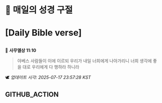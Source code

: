 # 🙏 매일의 성경 구절
# [Daily Bible verse]
##
<!-- START_BIBLE_VERSE -->
📖 **사무엘상 11:10**
> 야베스 사람들이 이에 이르되 우리가 내일 너희에게 나아가리니 너희 생각에 좋을 대로 우리에게 다 행하라 하니라

🕊️ _업데이트 시각: 2025-07-17 23:57:28 KST_
  <!-- END_BIBLE_VERSE -->
## GITHUB_ACTION
